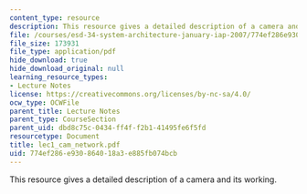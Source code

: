 ```yaml
---
content_type: resource
description: This resource gives a detailed description of a camera and its working.
file: /courses/esd-34-system-architecture-january-iap-2007/774ef286e930864018a3e885fb074bcb_lec1_cam_network.pdf
file_size: 173931
file_type: application/pdf
hide_download: true
hide_download_original: null
learning_resource_types:
- Lecture Notes
license: https://creativecommons.org/licenses/by-nc-sa/4.0/
ocw_type: OCWFile
parent_title: Lecture Notes
parent_type: CourseSection
parent_uid: dbd8c75c-0434-ff4f-f2b1-41495fe6f5fd
resourcetype: Document
title: lec1_cam_network.pdf
uid: 774ef286-e930-8640-18a3-e885fb074bcb
---
```

This resource gives a detailed description of a camera and its working.